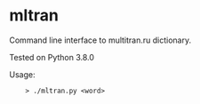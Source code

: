 mltran
======

Command line interface to multitran.ru dictionary.

Tested on Python 3.8.0

Usage:
```
    > ./mltran.py <word>
```
